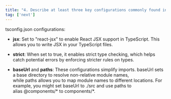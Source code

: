 ```yaml
---
title: "4. Describe at least three key configurations commonly found in tsconfig.json files for optimizing a React application's development environment and output."
tag: ['next']
---
```


tsconfig.json configurations:

*   **jsx**: Set to "react-jsx" to enable React JSX support in TypeScript. This allows you to write JSX in your TypeScript files.
    
*   **strict**: When set to true, it enables strict type checking, which helps catch potential errors by enforcing stricter rules on types.
    
*   **baseUrl** and **paths**: These configurations simplify imports. baseUrl sets a base directory to resolve non-relative module names, while paths allows you to map module names to different locations. For example, you might set baseUrl to ./src and use paths to alias @components/\* to components/\*.